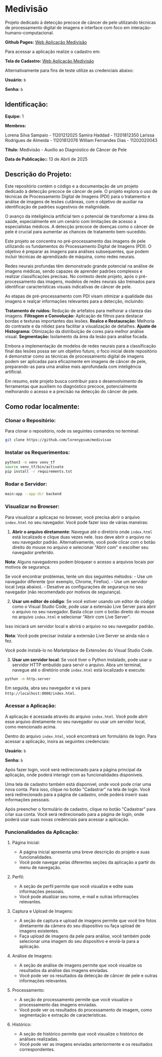# Medivisão

Projeto dedicado à detecção precoce de câncer de pele utilizando técnicas de processamento digital de imagens e interface com foco em interação-humano-computacional.

**Github Pages:** [Web Aplicação Medivisão](https://lorenypsum.github.io/medivisao/)

Para acessar a aplicação realize o cadastro em:

**Tela de Cadastro:** [Web Aplicação Medivisão](https://lorenypsum.github.io/medivisao/)

Alternativamente para fins de teste utilize as credenciais abaixo:

**Usuário:** `b`

**Senha:** `b`

## Identificação:

**Equipe:** 1

**Membros:**

Lorena Silva Sampaio - 11201212025
Samira Haddad - 11201812350
Larissa Rodrigues de Almeida - 11201812076
William Fernandes Dias - 11202020043

**Título:** Medivisão - Auxílio ao Diagnóstico de Câncer de Pele

**Data de Publicação::** 13 de Abril de 2025

## Descrição do Projeto:

Este repositório contém o código e a documentação de um projeto dedicado à detecção precoce de câncer de pele. O projeto explora o uso de técnicas de Processamento Digital de Imagens (PDI) para o tratamento e análise de imagens de lesões cutâneas, com o objetivo de auxiliar na identificação de padrões sugestivos de malignidade.

O avanço da inteligência artificial tem o potencial de transformar a área da saúde, especialmente em um cenário com limitações de acesso a especialistas médicos. A detecção precoce de doenças como o câncer de pele é crucial para aumentar as chances de tratamento bem-sucedido.

Este projeto se concentra no pré-processamento das imagens de pele utilizando os fundamentos do Processamento Digital de Imagens (PDI). O objetivo é preparar as imagens para análises subsequentes, que podem incluir técnicas de aprendizado de máquina, como redes neurais. 

Redes neurais profundas têm demonstrado grande potencial na análise de imagens médicas, sendo capazes de aprender padrões complexos e realizar classificações precisas. No contexto deste projeto, após o pré-processamento das imagens, modelos de redes neurais são treinados para identificar características visuais indicativas de câncer de pele.

As etapas de pré-processamento com PDI visam otimizar a qualidade das imagens e realçar informações relevantes para a detecção, incluindo:

**Tratamento de ruídos:** Redução de artefatos para melhorar a clareza das imagens.
**Filtragem e Convolução:** Aplicação de filtros para destacar bordas e texturas importantes das lesões.
**Realce e Restauração:** Melhoria do contraste e da nitidez para facilitar a visualização de detalhes.
**Ajuste de Histograma:** Otimização da distribuição de cores para melhor análise visual.
**Segmentação:** Isolamento da área da lesão para análise focada.

Embora a implementação de modelos de redes neurais para a classificação final das lesões possa ser um objetivo futuro, o foco inicial deste repositório é demonstrar como as técnicas de processamento digital de imagens podem ser aplicadas para eficazmente em imagens de câncer de pele, preparando-as para uma análise mais aprofundada com inteligência artificial. 

Em resumo, este projeto busca contribuir para o desenvolvimento de ferramentas que auxiliem no diagnóstico precoce, potencialmente melhorando o acesso e a precisão na detecção do câncer de pele.

## Como rodar localmente:

### Clonar o Repositório:
Para clonar o repositório, rode os seguintes comandos no terminal:

```bash 
git clone https://github.com/lorenypsum/medivisao
```

### Instalar os Requerimentos:

```bash
python3 -m venv venv_tf
source venv_tf/bin/activate
pip install -r requirements.txt

```

### Rodar o Servidor:

```bash
main:app --app-dir backend
```

### Visualizar no Browser:

Para visualizar a aplicaçao no browser, você precisa abrir o arquivo `index.html` no seu navegador. Você pode fazer isso de várias maneiras:

1. **Abrir o arquivo diretamente**: Navegue até o diretório onde `index.html` está localizado e clique duas vezes nele. Isso deve abrir o arquivo no seu navegador padrão.
    Alternativamente, você pode clicar com o botão direito do mouse no arquivo e selecionar "Abrir com" e escolher seu navegador preferido.
    
**Nota**: Alguns navegadores podem bloquear o acesso a arquivos locais por motivos de segurança. 
    
Se você encontrar problemas, tente um dos seguintes métodos:
    - Use um navegador diferente (por exemplo, Chrome, Firefox).
    - Use um servidor local (veja abaixo).
    - Desative as configurações de segurança no seu navegador (não recomendado por motivos de segurança).
  
2. **Usar um editor de código**: Se você estiver usando um editor de código como o Visual Studio Code, pode usar a extensão Live Server para abrir o arquivo no seu navegador. Basta clicar com o botão direito do mouse no arquivo `index.html` e selecionar "Abrir com Live Server".

Isso iniciará um servidor local e abrirá o arquivo no seu navegador padrão.
     
**Nota**: Você pode precisar instalar a extensão Live Server se ainda não o fez.
    
Você pode instalá-lo no Marketplace de Extensões do Visual Studio Code.

3. **Usar um servidor local**: Se você tiver o Python instalado, pode usar o servidor HTTP embutido para servir o arquivo. Abra um terminal, navegue até o diretório onde `index.html` está localizado e execute:
   
```bash
python -m http.server
```
   Em seguida, abra seu navegador e vá para `http://localhost:8000/index.html`.

### Acessar a Aplicação:

A aplicação é acessada através do arquivo `index.html`. Você pode abrir esse arquivo diretamente no seu navegador ou usar um servidor local, como mencionado acima.

Dentro do arquivo `index.html`, você encontrará um formulário de login. Para acessar a aplicação, insira as seguintes credenciais:

**Usuário:** `b`

**Senha:** `b`

Após fazer login, você será redirecionado para a página principal da aplicação, onde poderá interagir com as funcionalidades disponíveis.

Uma tela de cadastro também está disponível, onde você pode criar uma nova conta. Para isso, clique no botão "Cadastrar" na tela de login. Você será redirecionado para a página de cadastro, onde poderá inserir suas informações pessoais.

Após preencher o formulário de cadastro, clique no botão "Cadastrar" para criar sua conta. Você será redirecionado para a página de login, onde poderá usar suas novas credenciais para acessar a aplicação.

### Funcionalidades da Aplicação:

1. Página Inicial:
   - A página inicial apresenta uma breve descrição do projeto e suas funcionalidades.
   - Você pode navegar pelas diferentes seções da aplicação a partir do menu de navegação.
  
2. Perfil:
   - A seção de perfil permite que você visualize e edite suas informações pessoais.
   - Você pode atualizar seu nome, e-mail e outras informações relevantes.
  
3. Captura e Upload de Imagens:
   - A seção de captura e upload de imagens permite que você tire fotos diretamente da câmera do seu dispositivo ou faça upload de imagens existentes.
   - Faça upload de imagens da pele para análise, você também pode selecionar uma imagem do seu dispositivo e enviá-la para a aplicação.
  
4. Análise de Imagens:
   - A seção de análise de imagens permite que você visualize os resultados da análise das imagens enviadas.
   - Você pode ver os resultados da detecção de câncer de pele e outras informações relevantes.
  
5. Processamento:
   - A seção de processamento permite que você visualize o processamento das imagens enviadas.
   - Você pode ver os resultados do processamento de imagem, como segmentação e extração de características.
  
6. Histórico:
   - A seção de histórico permite que você visualize o histórico de análises realizadas.
   - Você pode ver as imagens enviadas anteriormente e os resultados correspondentes.  